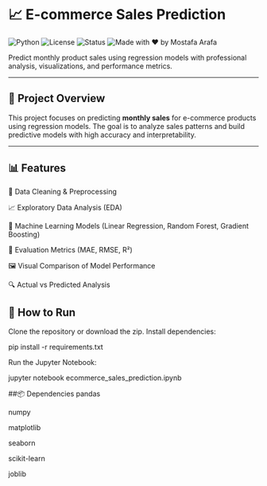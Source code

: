 # 📈 E-commerce Sales Prediction

![Python](https://img.shields.io/badge/Python-3.8+-blue?logo=python)
![License](https://img.shields.io/badge/License-MIT-green)
![Status](https://img.shields.io/badge/Status-Completed-brightgreen)
![Made with ❤️ by Mostafa Arafa](https://img.shields.io/badge/Made%20with%20❤️%20by-Mostafa%20Arafa-blue)

Predict monthly product sales using regression models with professional analysis, visualizations, and performance metrics.

---

## 🚀 Project Overview

This project focuses on predicting **monthly sales** for e-commerce products using regression models. The goal is to analyze sales patterns and build predictive models with high accuracy and interpretability.

---

## 📊 Features
📌 Data Cleaning & Preprocessing

📈 Exploratory Data Analysis (EDA)

🧠 Machine Learning Models (Linear Regression, Random Forest, Gradient Boosting)

🧪 Evaluation Metrics (MAE, RMSE, R²)

🖼️ Visual Comparison of Model Performance

🔍 Actual vs Predicted Analysis

## 🔧 How to Run
Clone the repository or download the zip.
Install dependencies:

pip install -r requirements.txt

Run the Jupyter Notebook:

jupyter notebook ecommerce_sales_prediction.ipynb

##📦 Dependencies
pandas

numpy

matplotlib

seaborn

scikit-learn

joblib



